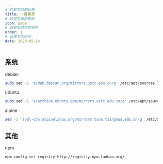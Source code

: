 ```yaml
---
# 这是文章的标题
title: 一键换源
# 这是页面的图标
icon: page
# 这是侧边栏的顺序
order: 1
# 设置写作时间
date: 2023-05-24
---
```

## 系统
debian
```bash
sudo sed -i 's/deb.debian.org/mirrors.ustc.edu.cn/g' /etc/apt/sources.list
```
ubuntu
```bash
sudo sed -i 's/archive.ubuntu.com/mirrors.ustc.edu.cn/g' /etc/apt/sources.list
```
 alpine
```bash
sed -i 's/dl-cdn.alpinelinux.org/mirrors.tuna.tsinghua.edu.cn/g' /etc/apk/repositories
```
## 其他
npm
```
npm config set registry http://registry.npm.taobao.org/
```

